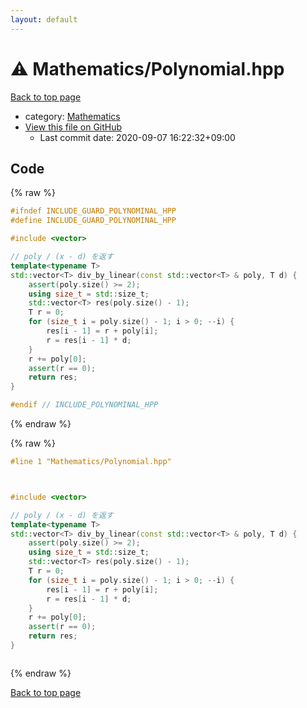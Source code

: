 ```yaml
---
layout: default
---
```


<!-- mathjax config similar to math.stackexchange -->
<script type="text/javascript" async
  src="https://cdnjs.cloudflare.com/ajax/libs/mathjax/2.7.5/MathJax.js?config=TeX-MML-AM_CHTML">
</script>
<script type="text/x-mathjax-config">
  MathJax.Hub.Config({
    TeX: { equationNumbers: { autoNumber: "AMS" }},
    tex2jax: {
      inlineMath: [ ['$','$'] ],
      processEscapes: true
    },
    "HTML-CSS": { matchFontHeight: false },
    displayAlign: "left",
    displayIndent: "2em"
  });
</script>

<script type="text/javascript" src="https://cdnjs.cloudflare.com/ajax/libs/jquery/3.4.1/jquery.min.js"></script>
<script src="https://cdn.jsdelivr.net/npm/jquery-balloon-js@1.1.2/jquery.balloon.min.js" integrity="sha256-ZEYs9VrgAeNuPvs15E39OsyOJaIkXEEt10fzxJ20+2I=" crossorigin="anonymous"></script>
<script type="text/javascript" src="../../assets/js/copy-button.js"></script>
<link rel="stylesheet" href="../../assets/css/copy-button.css" />


# :warning: Mathematics/Polynomial.hpp

<a href="../../index.html">Back to top page</a>

* category: <a href="../../index.html#540b21ecdb276f5087ee585cedd6d5d0">Mathematics</a>
* <a href="{{ site.github.repository_url }}/blob/master/Mathematics/Polynomial.hpp">View this file on GitHub</a>
    - Last commit date: 2020-09-07 16:22:32+09:00




## Code

<a id="unbundled"></a>
{% raw %}
```cpp
#ifndef INCLUDE_GUARD_POLYNOMINAL_HPP
#define INCLUDE_GUARD_POLYNOMINAL_HPP

#include <vector>

// poly / (x - d) を返す
template<typename T>
std::vector<T> div_by_linear(const std::vector<T> & poly, T d) {
	assert(poly.size() >= 2);
	using size_t = std::size_t;
	std::vector<T> res(poly.size() - 1);
	T r = 0;
	for (size_t i = poly.size() - 1; i > 0; --i) {
		res[i - 1] = r + poly[i];
		r = res[i - 1] * d;
	}
	r += poly[0];
	assert(r == 0);
	return res;
}

#endif // INCLUDE_POLYNOMINAL_HPP
```
{% endraw %}

<a id="bundled"></a>
{% raw %}
```cpp
#line 1 "Mathematics/Polynomial.hpp"



#include <vector>

// poly / (x - d) を返す
template<typename T>
std::vector<T> div_by_linear(const std::vector<T> & poly, T d) {
	assert(poly.size() >= 2);
	using size_t = std::size_t;
	std::vector<T> res(poly.size() - 1);
	T r = 0;
	for (size_t i = poly.size() - 1; i > 0; --i) {
		res[i - 1] = r + poly[i];
		r = res[i - 1] * d;
	}
	r += poly[0];
	assert(r == 0);
	return res;
}



```
{% endraw %}

<a href="../../index.html">Back to top page</a>

